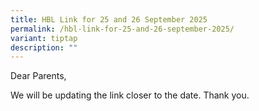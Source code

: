 ```yaml
---
title: HBL Link for 25 and 26 September 2025
permalink: /hbl-link-for-25-and-26-september-2025/
variant: tiptap
description: ""
---
```

<p>Dear Parents,</p>
<p>We will be updating the link closer to the date. Thank you.</p>